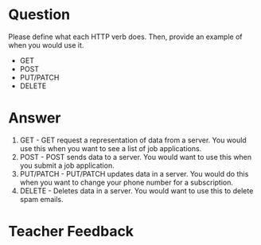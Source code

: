 # Question

Please define what each HTTP verb does. Then, provide an example of when you would use it.

- GET
- POST
- PUT/PATCH
- DELETE

# Answer

1. GET -
   GET request a representation of data from a server. You would use this when you want to see a list of job applications.
2. POST -
   POST sends data to a server. You would want to use this when you submit a job application.
3. PUT/PATCH -
   PUT/PATCH updates data in a server. You would do this when you want to change your phone number for a subscription.
4. DELETE -
   Deletes data in a server. You would want to use this to delete spam emails.

# Teacher Feedback
